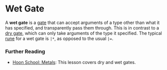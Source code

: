 # Wet Gate

A **wet gate** is a [gate](gate.md) that can accept arguments of a type other than what it has specified, and transparently pass them through. This is in contrast to a [dry gate](dry-gate.md), which can only take arguments of the type it specified. The typical [rune](rune.md) for a wet gate is `|*`, as opposed to the usual `|=`.

### Further Reading

- [Hoon School: Metals](../courses/hoon-school/R-metals.md): This lesson covers dry and wet gates.
